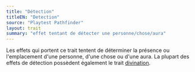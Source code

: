 ```yaml
---
title: "Détection"
titleEN: "Detection"
source: "Playtest Pathfinder"
layout: trait
summary: "effet tentant de détecter une personne/chose/aura"
---
```

Les effets qui portent ce trait tentent de déterminer la présence ou l'emplacement d'une personne, d'une chose ou d'une aura. La plupart des effets de détection possèdent également le trait [divination](divination.html).
